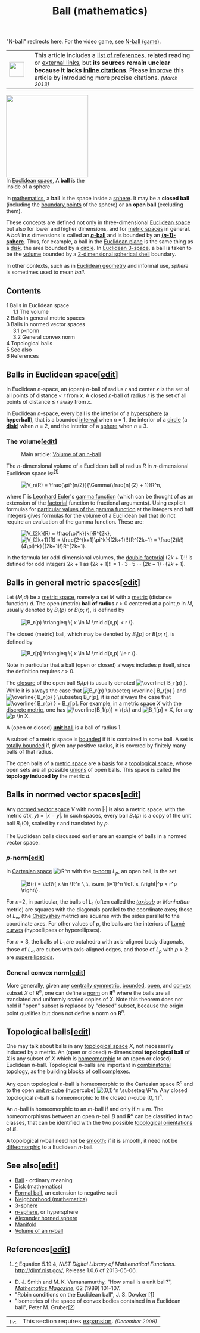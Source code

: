 ﻿---
lastrevid: 635103779
pageid: 160556
canonicalurl: http://en.wikipedia.org/wiki/Ball_(mathematics)
title: Ball (mathematics)
editurl: http://en.wikipedia.org/w/index.php?title=Ball_(mathematics)&action=edit
length: 9002
contentmodel: wikitext
pagelanguage: en
touched: 2015-01-31T22:31:41Z
ns: 0
fullurl: http://en.wikipedia.org/wiki/Ball_(mathematics)
---

<div class="hatnote">"N-ball" redirects here. For the video game, see <a href="/wiki/N-ball_(game)" title="N-ball (game)">N-ball (game)</a>.</div>
<table class="metadata plainlinks ambox ambox-style ambox-No_footnotes" role="presentation"><tr><td class="mbox-image"><div style="width:52px"><img alt="" src="//upload.wikimedia.org/wikipedia/commons/thumb/a/a4/Text_document_with_red_question_mark.svg/40px-Text_document_with_red_question_mark.svg.png" width="40" height="40" srcset="//upload.wikimedia.org/wikipedia/commons/thumb/a/a4/Text_document_with_red_question_mark.svg/60px-Text_document_with_red_question_mark.svg.png 1.5x, //upload.wikimedia.org/wikipedia/commons/thumb/a/a4/Text_document_with_red_question_mark.svg/80px-Text_document_with_red_question_mark.svg.png 2x" data-file-width="48" data-file-height="48" /></div></td><td class="mbox-text"><span class="mbox-text-span">This article includes a <a href="/wiki/Wikipedia:Citing_sources" title="Wikipedia:Citing sources">list of references</a>, related reading or <a href="/wiki/Wikipedia:External_links" title="Wikipedia:External links">external links</a>, but <b>its sources remain unclear because it lacks <a href="/wiki/Wikipedia:Citing_sources#Inline_citations" title="Wikipedia:Citing sources">inline citations</a></b>.<span class="hide-when-compact"> Please <a href="/wiki/Wikipedia:WikiProject_Fact_and_Reference_Check" title="Wikipedia:WikiProject Fact and Reference Check">improve</a> this article by introducing more precise citations.</span>  <small><i>(March 2013)</i></small><span class="hide-when-compact"></span></span></td></tr></table><div class="thumb tright"><div class="thumbinner" style="width:222px;"><a href="/wiki/File:Sphere_wireframe.svg" class="image"><img alt="" src="//upload.wikimedia.org/wikipedia/commons/thumb/0/08/Sphere_wireframe.svg/220px-Sphere_wireframe.svg.png" width="220" height="220" class="thumbimage" srcset="//upload.wikimedia.org/wikipedia/commons/thumb/0/08/Sphere_wireframe.svg/330px-Sphere_wireframe.svg.png 1.5x, //upload.wikimedia.org/wikipedia/commons/thumb/0/08/Sphere_wireframe.svg/440px-Sphere_wireframe.svg.png 2x" data-file-width="400" data-file-height="400" /></a>  <div class="thumbcaption"><div class="magnify"><a href="/wiki/File:Sphere_wireframe.svg" class="internal" title="Enlarge"></a></div>In <a href="/wiki/Euclidean_space" title="Euclidean space">Euclidean space</a>, A <b>ball</b> is the inside of a sphere</div></div></div>
<p>In <a href="/wiki/Mathematics" title="Mathematics">mathematics</a>, a <b>ball</b> is the space inside a <a href="/wiki/Sphere" title="Sphere">sphere</a>. It may be a <b>closed ball</b> (including the <a href="/wiki/Boundary_points" title="Boundary points" class="mw-redirect">boundary points</a> of the sphere) or an <b>open ball</b> (excluding them).
</p><p>These concepts are defined not only in three-dimensional <a href="/wiki/Euclidean_space" title="Euclidean space">Euclidean space</a> but also for lower and higher dimensions, and for <a href="/wiki/Metric_space" title="Metric space">metric spaces</a> in general. A <i>ball</i> in <var>n</var> dimensions is called an <a href="/wiki/N-ball" title="N-ball" class="mw-redirect"><b><var>n</var>-ball</b></a> and is bounded by an <a href="/wiki/N-sphere" title="N-sphere"><b>(<var>n</var>-1)-sphere</b></a>. Thus, for example, a ball in the <a href="/wiki/Euclidean_plane" title="Euclidean plane" class="mw-redirect">Euclidean plane</a> is the same thing as a <a href="/wiki/Disk_(mathematics)" title="Disk (mathematics)">disk</a>, the area bounded by a <a href="/wiki/Circle" title="Circle">circle</a>. In <a href="/wiki/Euclidean_space" title="Euclidean space"> Euclidean 3-space</a>, a ball is taken to be the <a href="/wiki/Volume" title="Volume">volume</a> bounded by a <a href="/wiki/2-sphere" title="2-sphere" class="mw-redirect">2-dimensional spherical shell</a> boundary. 
</p><p>In other contexts, such as in <a href="/wiki/Euclidean_geometry" title="Euclidean geometry">Euclidean geometry</a> and informal use, <i>sphere</i> is sometimes used to mean <i>ball</i>.
</p>
<div id="toc" class="toc"><div id="toctitle"><h2>Contents</h2></div>
<ul>
<li class="toclevel-1 tocsection-1"><a href="#Balls_in_Euclidean_space"><span class="tocnumber">1</span> <span class="toctext">Balls in Euclidean space</span></a>
<ul>
<li class="toclevel-2 tocsection-2"><a href="#The_volume"><span class="tocnumber">1.1</span> <span class="toctext">The volume</span></a></li>
</ul>
</li>
<li class="toclevel-1 tocsection-3"><a href="#Balls_in_general_metric_spaces"><span class="tocnumber">2</span> <span class="toctext">Balls in general metric spaces</span></a></li>
<li class="toclevel-1 tocsection-4"><a href="#Balls_in_normed_vector_spaces"><span class="tocnumber">3</span> <span class="toctext">Balls in normed vector spaces</span></a>
<ul>
<li class="toclevel-2 tocsection-5"><a href="#p-norm"><span class="tocnumber">3.1</span> <span class="toctext">p-norm</span></a></li>
<li class="toclevel-2 tocsection-6"><a href="#General_convex_norm"><span class="tocnumber">3.2</span> <span class="toctext">General convex norm</span></a></li>
</ul>
</li>
<li class="toclevel-1 tocsection-7"><a href="#Topological_balls"><span class="tocnumber">4</span> <span class="toctext">Topological balls</span></a></li>
<li class="toclevel-1 tocsection-8"><a href="#See_also"><span class="tocnumber">5</span> <span class="toctext">See also</span></a></li>
<li class="toclevel-1 tocsection-9"><a href="#References"><span class="tocnumber">6</span> <span class="toctext">References</span></a></li>
</ul>
</div>

<h2><span class="mw-headline" id="Balls_in_Euclidean_space">Balls in Euclidean space</span><span class="mw-editsection"><span class="mw-editsection-bracket">[</span><a href="/w/index.php?title=Ball_(mathematics)&amp;action=edit&amp;section=1" title="Edit section: Balls in Euclidean space">edit</a><span class="mw-editsection-bracket">]</span></span></h2>
<p>In Euclidean <var>n</var>-space, an (open) <var>n</var>-ball of radius <var>r</var> and center <var>x</var> is the set of all points of distance &lt;&#160;<var>r</var> from <var>x</var>. A closed <var>n</var>-ball of radius <var>r</var> is the set of all points of distance ≤&#160;<var>r</var> away from <var>x</var>. 
</p><p>In Euclidean <var>n</var>-space, every ball is the interior of a <a href="/wiki/Hypersphere" title="Hypersphere">hypersphere</a> (a <b>hyperball</b>), that is a bounded <a href="/wiki/Interval_(mathematics)" title="Interval (mathematics)">interval</a> when <var>n</var>&#160;=&#160;1, the interior of a <a href="/wiki/Circle" title="Circle">circle</a> (a <b><a href="/wiki/Disk_(mathematics)" title="Disk (mathematics)">disk</a></b>) when <var>n</var>&#160;=&#160;2, and the interior of a <a href="/wiki/Sphere" title="Sphere">sphere</a> when <var>n</var>&#160;=&#160;3.
</p>
<h3><span class="mw-headline" id="The_volume">The volume</span><span class="mw-editsection"><span class="mw-editsection-bracket">[</span><a href="/w/index.php?title=Ball_(mathematics)&amp;action=edit&amp;section=2" title="Edit section: The volume">edit</a><span class="mw-editsection-bracket">]</span></span></h3>
<dl><dd> <div class="hatnote relarticle mainarticle">Main article: <a href="/wiki/Volume_of_an_n-ball" title="Volume of an n-ball">Volume of an n-ball</a></div></dd></dl>
<p>The <var>n</var>-dimensional volume of a Euclidean ball of radius <var>R</var> in <var>n</var>-dimensional Euclidean space is:<sup id="cite_ref-1" class="reference"><a href="#cite_note-1"><span>[</span>1<span>]</span></a></sup>
</p>
<dl><dd><img class="mwe-math-fallback-image-inline tex" alt="V_n(R) = \frac{\pi^{n/2}}{\Gamma(\frac{n}{2} + 1)}R^n," src="//upload.wikimedia.org/math/2/1/f/21f5a723b080a684b1c8624359155286.png" /></dd></dl>
<p>where&#160;Γ is <a href="/wiki/Leonhard_Euler" title="Leonhard Euler">Leonhard Euler</a>'s <a href="/wiki/Gamma_function" title="Gamma function">gamma function</a> (which can be thought of as an extension of the <a href="/wiki/Factorial" title="Factorial">factorial</a> function to fractional arguments).  Using explicit formulas for <a href="/wiki/Particular_values_of_the_gamma_function" title="Particular values of the gamma function" class="mw-redirect">particular values of the gamma function</a> at the integers and half integers gives formulas for the volume of a Euclidean ball that do not require an evaluation of the gamma function.  These are:
</p>
<dl><dd><img class="mwe-math-fallback-image-inline tex" alt="V_{2k}(R) = \frac{\pi^k}{k!}R^{2k}," src="//upload.wikimedia.org/math/4/0/a/40a75d359b9f3cbc50a6a38431ab6f7e.png" /></dd>
<dd><img class="mwe-math-fallback-image-inline tex" alt="V_{2k+1}(R) = \frac{2^{k+1}\pi^k}{(2k+1)!!}R^{2k+1} = \frac{2(k!)(4\pi)^k}{(2k+1)!}R^{2k+1}." src="//upload.wikimedia.org/math/0/9/a/09ab9f1420a683840ce7d463d617b615.png" /></dd></dl>
<p>In the formula for odd-dimensional volumes, the <a href="/wiki/Double_factorial" title="Double factorial">double factorial</a> <span class="nowrap">(2<var>k</var> + 1)!!</span> is defined for odd integers <span class="nowrap">2<var>k</var> + 1</span> as <span class="nowrap">(2<i>k</i> + 1)!! = 1 &#183; 3 &#183; 5 &#183;&#183;&#183; (2<var>k</var> &#8722; 1) &#183; (2<var>k</var> + 1)</span>.
</p>
<h2><span class="mw-headline" id="Balls_in_general_metric_spaces">Balls in general metric spaces</span><span class="mw-editsection"><span class="mw-editsection-bracket">[</span><a href="/w/index.php?title=Ball_(mathematics)&amp;action=edit&amp;section=3" title="Edit section: Balls in general metric spaces">edit</a><span class="mw-editsection-bracket">]</span></span></h2>
<p>Let (<var>M</var>,<var>d</var>) be a <a href="/wiki/Metric_space" title="Metric space">metric space</a>, namely a set <var>M</var> with a <a href="/wiki/Metric_(mathematics)" title="Metric (mathematics)">metric</a> (distance function) <var>d</var>. The open (metric) <b>ball of radius</b> <var>r</var>&#160;&gt;&#160;0 centered at a point <var>p</var> in <var>M</var>, usually denoted by <var>B</var><sub><var>r</var></sub>(<var>p</var>) or <var>B</var>(<var>p</var>;&#160;<var>r</var>), is defined by
</p>
<dl><dd><img class="mwe-math-fallback-image-inline tex" alt="B_r(p) \triangleq \{ x \in M \mid d(x,p) &lt; r \}." src="//upload.wikimedia.org/math/5/9/7/5979dd25b447de33e54de9fed48be813.png" /></dd></dl>
<p>The closed (metric) ball, which may be denoted by <var>B</var><sub><var>t</var></sub>[<var>p</var>] or <var>B</var>[<var>p</var>;&#160;<var>r</var>], is defined by
</p>
<dl><dd><img class="mwe-math-fallback-image-inline tex" alt="B_r[p] \triangleq \{ x \in M \mid d(x,p) \le r \}." src="//upload.wikimedia.org/math/6/c/0/6c0f4bbbd55282cc517c59124dd55741.png" /></dd></dl>
<p>Note in particular that a ball (open or closed) always includes <var>p</var> itself, since the definition requires&#160;<var>r</var>&#160;&gt;&#160;0.
</p><p>The <a href="/wiki/Closure_(mathematics)" title="Closure (mathematics)">closure</a> of the open ball <var>B</var><sub><var>r</var></sub>(<var>p</var>) is usually denoted <img class="mwe-math-fallback-image-inline tex" alt="\overline{ B_r(p) }" src="//upload.wikimedia.org/math/6/f/c/6fce8a3b2a3e43c901ecc7b571750499.png" />. While it is always the case that <img class="mwe-math-fallback-image-inline tex" alt="B_r(p) \subseteq \overline{ B_r(p) }" src="//upload.wikimedia.org/math/9/1/8/918f89ca6b9d3b6ec8503dd687de9d1e.png" /> and <img class="mwe-math-fallback-image-inline tex" alt="\overline{ B_r(p) } \subseteq B_r[p]" src="//upload.wikimedia.org/math/0/a/6/0a665ff0f18c380962d1a773366b4a3f.png" />, it is <em>not</em> always the case that <img class="mwe-math-fallback-image-inline tex" alt="\overline{ B_r(p) } = B_r[p]" src="//upload.wikimedia.org/math/8/9/1/8916c3cb1a4111964b0d9a25a88250cd.png" />. For example, in a metric space <var>X</var> with the <a href="/wiki/Discrete_metric" title="Discrete metric" class="mw-redirect">discrete metric</a>, one has <img class="mwe-math-fallback-image-inline tex" alt="\overline{B_1(p)} = \{p\}" src="//upload.wikimedia.org/math/9/f/e/9fe7051577f6c04ce798119a6e75dae0.png" /> and <img class="mwe-math-fallback-image-inline tex" alt="B_1[p] = X" src="//upload.wikimedia.org/math/4/e/7/4e7122a12a6dbb6c0f6b692265add2c0.png" />, for any <img class="mwe-math-fallback-image-inline tex" alt="p \in X" src="//upload.wikimedia.org/math/2/0/e/20ebced512876bf282311e46808f575c.png" />.
</p><p>A (open or closed) <b><a href="/wiki/Unit_ball" title="Unit ball" class="mw-redirect">unit ball</a></b> is a ball of radius 1.
</p><p>A subset of a metric space is <a href="/wiki/Bounded_set" title="Bounded set">bounded</a> if it is contained in some ball. A set is <a href="/wiki/Totally_bounded" title="Totally bounded" class="mw-redirect">totally bounded</a> if, given any positive radius, it is covered by finitely many balls of that radius.
</p><p>The open balls of a <a href="/wiki/Metric_space" title="Metric space">metric space</a> are a <a href="/wiki/Basis_(topology)" title="Basis (topology)" class="mw-redirect">basis</a> for a <a href="/wiki/Topological_space" title="Topological space">topological space</a>, whose open sets are all possible <a href="/wiki/Union_(set_theory)" title="Union (set theory)">unions</a> of open balls. This space is called the <b>topology induced by</b> the metric <var>d</var>.
</p>
<h2><span class="mw-headline" id="Balls_in_normed_vector_spaces">Balls in normed vector spaces</span><span class="mw-editsection"><span class="mw-editsection-bracket">[</span><a href="/w/index.php?title=Ball_(mathematics)&amp;action=edit&amp;section=4" title="Edit section: Balls in normed vector spaces">edit</a><span class="mw-editsection-bracket">]</span></span></h2>
<p>Any <a href="/wiki/Normed_vector_space" title="Normed vector space">normed vector space</a> <var>V</var> with norm |·| is also a metric space, with the metric <var>d</var>(<var>x</var>,&#160;<var>y</var>) =&#160;|<var>x</var>&#160;&#8722;&#160;<var>y</var>|. In such spaces, every ball <var>B</var><sub><var>r</var></sub>(<var>p</var>) is a copy of the unit ball <var>B</var><sub>1</sub>(0), scaled by <var>r</var> and translated by&#160;<var>p</var>.
</p><p>The Euclidean balls discussed earlier are an example of balls in a normed vector space.
</p>
<h3><span class="mw-headline" id="p-norm"><var>p</var>-norm</span><span class="mw-editsection"><span class="mw-editsection-bracket">[</span><a href="/w/index.php?title=Ball_(mathematics)&amp;action=edit&amp;section=5" title="Edit section: p-norm">edit</a><span class="mw-editsection-bracket">]</span></span></h3>
<p>In <a href="/wiki/Cartesian_space" title="Cartesian space" class="mw-redirect">Cartesian space</a> <img class="mwe-math-fallback-image-inline tex" alt="\R^n" src="//upload.wikimedia.org/math/f/6/5/f65c4f70e25cf0c782818fa85ab12bb7.png" /> with the <a href="/wiki/P-norm" title="P-norm" class="mw-redirect"><var>p</var>-norm</a> <var>L</var><sub><var>p</var></sub>, an open ball, is the set
</p>
<dl><dd> <img class="mwe-math-fallback-image-inline tex" alt="B(r) = \left\{ x \in \R^n \,:\, \sum_{i=1}^n \left|x_i\right|^p &lt; r^p \right\}." src="//upload.wikimedia.org/math/8/c/a/8caa3fecd98ab9960afeee827c86c2a4.png" /></dd></dl>
<p>For <var>n</var>=2, in particular, the balls of <var>L</var><sub>1</sub> (often called the <i><a href="/wiki/Taxicab_geometry" title="Taxicab geometry">taxicab</a></i> or <i>Manhattan</i> metric) are squares with the diagonals parallel to the coordinate axes;
those of <var>L</var><sub>∞</sub> (the <a href="/wiki/Chebyshev_distance" title="Chebyshev distance">Chebyshev</a> metric) are squares with the sides parallel to the coordinate axes. For other values of <var>p</var>, the balls are the interiors of <a href="/wiki/Lam%C3%A9_curve" title="Lamé curve" class="mw-redirect">Lamé curves</a> (hypoellipses or hyperellipses).
</p><p>For <var>n</var>&#160;=&#160;3, the balls of <var>L</var><sub>1</sub> are octahedra with axis-aligned body diagonals, those of <var>L</var><sub>∞</sub> are cubes with axis-aligned edges, and those of <var>L</var><sub><var>p</var></sub> with <var>p</var>&#160;&gt;&#160;2 are <a href="/wiki/Superegg" title="Superegg">superellipsoids</a>.
</p>
<h3><span class="mw-headline" id="General_convex_norm">General convex norm</span><span class="mw-editsection"><span class="mw-editsection-bracket">[</span><a href="/w/index.php?title=Ball_(mathematics)&amp;action=edit&amp;section=6" title="Edit section: General convex norm">edit</a><span class="mw-editsection-bracket">]</span></span></h3>
<p>More generally, given any <a href="/wiki/Central_symmetry" title="Central symmetry" class="mw-redirect">centrally symmetric</a>, <a href="/wiki/Bounded_set" title="Bounded set">bounded</a>, <a href="/wiki/Open_set" title="Open set">open</a>, and <a href="/wiki/Convex_set" title="Convex set">convex</a> subset <var>X</var> of <var>R</var><sup><var>n</var></sup>, one can define a <a href="/wiki/Norm_(mathematics)" title="Norm (mathematics)">norm</a> on <b>R</b><sup><var>n</var></sup> where the balls are all translated and uniformly scaled copies of&#160;<var>X</var>. Note this theorem does not hold if "open" subset is replaced by "closed" subset, because the origin point qualifies but does not define a norm on&#160;<b>R</b><sup><var>n</var></sup>.
</p>
<h2><span class="mw-headline" id="Topological_balls">Topological balls</span><span class="mw-editsection"><span class="mw-editsection-bracket">[</span><a href="/w/index.php?title=Ball_(mathematics)&amp;action=edit&amp;section=7" title="Edit section: Topological balls">edit</a><span class="mw-editsection-bracket">]</span></span></h2>
<p>One may talk about balls in any <a href="/wiki/Topological_space" title="Topological space">topological space</a> <var>X</var>, not necessarily induced by a metric. An (open or closed) <var>n</var>-dimensional <b>topological ball</b> of <var>X</var> is any subset of <var>X</var> which is <a href="/wiki/Homeomorphic" title="Homeomorphic" class="mw-redirect">homeomorphic</a> to an (open or closed) Euclidean <var>n</var>-ball. Topological <var>n</var>-balls are important in <a href="/wiki/Combinatorial_topology" title="Combinatorial topology">combinatorial topology</a>, as the building blocks of <a href="/wiki/Cell_complex" title="Cell complex" class="mw-redirect">cell complexes</a>.
</p><p>Any open topological <var>n</var>-ball is homeomorphic to the Cartesian space <b>R</b><sup><var>n</var></sup> and to the open <a href="/wiki/Hypercube" title="Hypercube">unit <var>n</var>-cube</a> (hypercube) <img class="mwe-math-fallback-image-inline tex" alt="(0,1)^n \subseteq \R^n" src="//upload.wikimedia.org/math/d/8/d/d8d9a79576485df10b1f3213bbd6de2f.png" />. Any closed topological <var>n</var>-ball is homeomorphic to the closed <var>n</var>-cube [0,&#160;1]<sup><var>n</var></sup>.
</p><p>An <var>n</var>-ball is homeomorphic to an <var>m</var>-ball if and only if <var>n</var>&#160;=&#160;<var>m</var>. The homeomorphisms between an open <var>n</var>-ball <var>B</var> and <b>R</b><sup><var>n</var></sup> can be classified in two classes, that can be identified with the two possible <a href="/wiki/Orientation_(mathematics)" title="Orientation (mathematics)" class="mw-redirect">topological orientations</a> of&#160;<var>B</var>.
</p><p>A topological <var>n</var>-ball need not be <a href="/wiki/Differentiable_manifold" title="Differentiable manifold">smooth</a>; if it is smooth, it need not be <a href="/wiki/Diffeomorphic" title="Diffeomorphic" class="mw-redirect">diffeomorphic</a> to a Euclidean <var>n</var>-ball.
</p>
<h2><span class="mw-headline" id="See_also">See also</span><span class="mw-editsection"><span class="mw-editsection-bracket">[</span><a href="/w/index.php?title=Ball_(mathematics)&amp;action=edit&amp;section=8" title="Edit section: See also">edit</a><span class="mw-editsection-bracket">]</span></span></h2>
<ul><li><a href="/wiki/Ball" title="Ball">Ball</a> - ordinary meaning</li>
<li><a href="/wiki/Disk_(mathematics)" title="Disk (mathematics)">Disk (mathematics)</a></li>
<li><a href="/wiki/Formal_ball" title="Formal ball">Formal ball</a>, an extension to negative radii</li>
<li><a href="/wiki/Neighborhood_(mathematics)" title="Neighborhood (mathematics)" class="mw-redirect">Neighborhood (mathematics)</a></li>
<li><a href="/wiki/3-sphere" title="3-sphere">3-sphere</a></li>
<li><a href="/wiki/N-sphere" title="N-sphere"><i>n</i>-sphere</a>, or hypersphere</li>
<li><a href="/wiki/Alexander_horned_sphere" title="Alexander horned sphere">Alexander horned sphere</a></li>
<li><a href="/wiki/Manifold" title="Manifold">Manifold</a></li>
<li><a href="/wiki/Volume_of_an_n-ball" title="Volume of an n-ball">Volume of an <i>n</i>-ball</a></li></ul>
<h2><span class="mw-headline" id="References">References</span><span class="mw-editsection"><span class="mw-editsection-bracket">[</span><a href="/w/index.php?title=Ball_(mathematics)&amp;action=edit&amp;section=9" title="Edit section: References">edit</a><span class="mw-editsection-bracket">]</span></span></h2>
<div class="reflist" style="list-style-type: decimal;">
<ol class="references">
<li id="cite_note-1"><span class="mw-cite-backlink"><b><a href="#cite_ref-1">^</a></b></span> <span class="reference-text">Equation 5.19.4, <i>NIST Digital Library of Mathematical Functions.</i> <a rel="nofollow" class="external free" href="http://dlmf.nist.gov/">http://dlmf.nist.gov/</a>, Release 1.0.6 of 2013-05-06.</span>
</li>
</ol></div>
<ul><li>D. J. Smith and M. K. Vamanamurthy, "How small is a unit ball?", <i><a href="/wiki/Mathematics_Magazine" title="Mathematics Magazine">Mathematics Magazine</a></i>, 62 (1989) 101&#8211;107.</li>
<li>"Robin conditions on the Euclidean ball", J. S. Dowker <a rel="nofollow" class="external autonumber" href="http://www.citebase.org/fulltext?format=application/pdf&amp;identifier=oai:arXiv.org:hep-th/9506042">[1]</a></li>
<li>"Isometries of the space of convex bodies contained in a Euclidean ball", Peter M. Gruber<a rel="nofollow" class="external autonumber" href="http://www.springerlink.com/content/0v74h15104232532/">[2]</a></li></ul>
<table class="metadata plainlinks ambox mbox-small-left ambox-content" role="presentation"><tr><td class="mbox-image"><a href="/wiki/File:Wiki_letter_w_cropped.svg" class="image"><img alt="[icon]" src="//upload.wikimedia.org/wikipedia/commons/thumb/1/1c/Wiki_letter_w_cropped.svg/20px-Wiki_letter_w_cropped.svg.png" width="20" height="14" srcset="//upload.wikimedia.org/wikipedia/commons/thumb/1/1c/Wiki_letter_w_cropped.svg/30px-Wiki_letter_w_cropped.svg.png 1.5x, //upload.wikimedia.org/wikipedia/commons/thumb/1/1c/Wiki_letter_w_cropped.svg/40px-Wiki_letter_w_cropped.svg.png 2x" data-file-width="44" data-file-height="31" /></a></td><td class="mbox-text"><span class="mbox-text-span">This section requires <a class="external text" href="//en.wikipedia.org/w/index.php?title=Ball_(mathematics)&amp;action=edit">expansion</a>.  <small><i>(December 2009)</i></small></span></td></tr></table>
